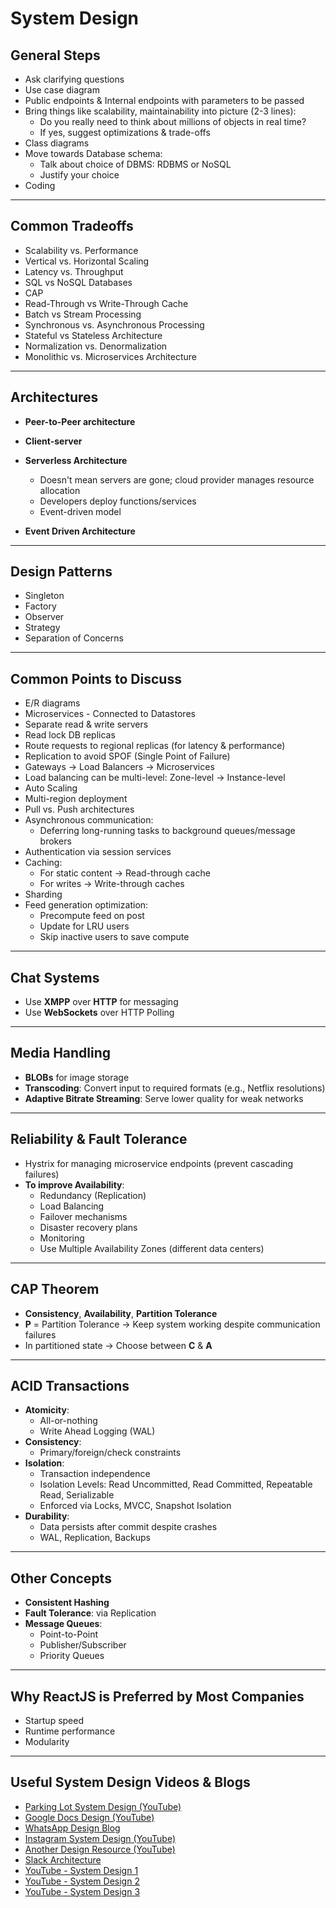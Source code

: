 # System Design

## General Steps

- Ask clarifying questions
- Use case diagram
- Public endpoints & Internal endpoints with parameters to be passed
- Bring things like scalability, maintainability into picture (2-3 lines):
  - Do you really need to think about millions of objects in real time?
  - If yes, suggest optimizations & trade-offs
- Class diagrams
- Move towards Database schema:
  - Talk about choice of DBMS: RDBMS or NoSQL
  - Justify your choice
- Coding

---

## **Common Tradeoffs**

- Scalability vs. Performance  
- Vertical vs. Horizontal Scaling  
- Latency vs. Throughput  
- SQL vs NoSQL Databases  
- CAP  
- Read-Through vs Write-Through Cache  
- Batch vs Stream Processing  
- Synchronous vs. Asynchronous Processing  
- Stateful vs Stateless Architecture  
- Normalization vs. Denormalization  
- Monolithic vs. Microservices Architecture  

---

## **Architectures**

- **Peer-to-Peer architecture**
- **Client-server**
- **Serverless Architecture**  
  - Doesn't mean servers are gone; cloud provider manages resource allocation  
  - Developers deploy functions/services  
  - Event-driven model

- **Event Driven Architecture**

---

## **Design Patterns**

- Singleton  
- Factory  
- Observer  
- Strategy  
- Separation of Concerns  

---

## **Common Points to Discuss**

- E/R diagrams  
- Microservices - Connected to Datastores  
- Separate read & write servers  
- Read lock DB replicas  
- Route requests to regional replicas (for latency & performance)  
- Replication to avoid SPOF (Single Point of Failure)  
- Gateways → Load Balancers → Microservices  
- Load balancing can be multi-level: Zone-level → Instance-level  
- Auto Scaling  
- Multi-region deployment  
- Pull vs. Push architectures  
- Asynchronous communication:  
  - Deferring long-running tasks to background queues/message brokers  
- Authentication via session services  
- Caching:  
  - For static content → Read-through cache  
  - For writes → Write-through caches  
- Sharding  
- Feed generation optimization:  
  - Precompute feed on post  
  - Update for LRU users  
  - Skip inactive users to save compute

---

## **Chat Systems**

- Use **XMPP** over **HTTP** for messaging  
- Use **WebSockets** over HTTP Polling  

---

## **Media Handling**

- **BLOBs** for image storage  
- **Transcoding**: Convert input to required formats (e.g., Netflix resolutions)  
- **Adaptive Bitrate Streaming**: Serve lower quality for weak networks  

---

## **Reliability & Fault Tolerance**

- Hystrix for managing microservice endpoints (prevent cascading failures)  
- **To improve Availability**:
  - Redundancy (Replication)
  - Load Balancing
  - Failover mechanisms
  - Disaster recovery plans
  - Monitoring
  - Use Multiple Availability Zones (different data centers)

---

## **CAP Theorem**

- **Consistency**, **Availability**, **Partition Tolerance**  
- **P** = Partition Tolerance → Keep system working despite communication failures  
- In partitioned state → Choose between **C** & **A**

---

## **ACID Transactions**

- **Atomicity**:
  - All-or-nothing
  - Write Ahead Logging (WAL)
- **Consistency**:
  - Primary/foreign/check constraints
- **Isolation**:
  - Transaction independence
  - Isolation Levels: Read Uncommitted, Read Committed, Repeatable Read, Serializable
  - Enforced via Locks, MVCC, Snapshot Isolation
- **Durability**:
  - Data persists after commit despite crashes
  - WAL, Replication, Backups

---

## **Other Concepts**

- **Consistent Hashing**
- **Fault Tolerance**: via Replication
- **Message Queues**:
  - Point-to-Point
  - Publisher/Subscriber
  - Priority Queues

---

## **Why ReactJS is Preferred by Most Companies**

- Startup speed  
- Runtime performance  
- Modularity  

---

## **Useful System Design Videos & Blogs**

- [Parking Lot System Design (YouTube)](https://www.youtube.com/watch?v=NtMvNh0WFVM)  
- [Google Docs Design (YouTube)](https://www.youtube.com/watch?v=2auwirNBvGg)  
- [WhatsApp Design Blog](https://blog.algomaster.io/p/design-a-chat-application-like-whatsapp)  
- [Instagram System Design (YouTube)](https://www.youtube.com/watch?v=VJpfO6KdyWE)  
- [Another Design Resource (YouTube)](https://www.youtube.com/watch?v=psQzyFfsUGU)  
- [Slack Architecture](https://systemdesign.one/slack-architecture/)  
- [YouTube - System Design 1](https://www.youtube.com/watch?v=U0xTu6E2CT8)  
- [YouTube - System Design 2](https://www.youtube.com/watch?v=iRhSAR3ldTw)  
- [YouTube - System Design 3](https://www.youtube.com/watch?v=G32ThJakeHk)  
